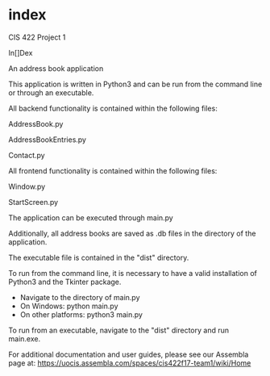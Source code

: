 # index
CIS 422 Project 1

In[]Dex

An address book application

This application is written in Python3 and can be run from the command line
or through an executable.

All backend functionality is contained within the following files:

AddressBook.py

AddressBookEntries.py

Contact.py

All frontend functionality is contained within the following files:

Window.py

StartScreen.py

The application can be executed through main.py

Additionally, all address books are saved as .db files in the directory of the application.

The executable file is contained in the "dist" directory.

To run from the command line, it is necessary to have a valid installation of Python3 and
the Tkinter package.

- Navigate to the directory of main.py
- On Windows: python main.py
- On other platforms: python3 main.py

To run from an executable, navigate to the "dist" directory and run main.exe.



For additional documentation and user guides, please see our Assembla page at: 
https://uocis.assembla.com/spaces/cis422f17-team1/wiki/Home
